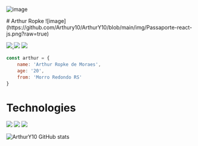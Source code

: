 ![image](https://repository-images.githubusercontent.com/346374610/5e85bc80-8413-11eb-9e69-1fd4765ab542)

<div style="display: flex">
# Arthur Ropke
![image](https://github.com/Arthury10/ArthurY10/blob/main/img/Passaporte-react-js.png?raw=true)
</div>



<p align="left">
  <a href="https://www.linkedin.com/in/arthur-ropke/">
    <img src="https://img.shields.io/badge/-Arthur%20Ropke-6633cc?style=flat-square&logo=Linkedin&logoColor=white&link=https://www.linkedin.com/in/arthurropke" />
  </a>
  <a>
    <img src="https://img.shields.io/badge/<!--arthury1021-->%230090-6633cc?style=flat-square&logo=Discord&logoColor=white" />
  </a>
  <a href="https://github.com/Arthury10">
    <img src="https://img.shields.io/github/followers/Arthury10?label=Follow&style=social" />
  </a>
</p>

```javascript
const arthur = {
	name: 'Arthur Ropke de Moraes',
	age: '20',
	from: 'Morro Redondo RS'
}
```

# Technologies

<p align="left">
  <img src="https://img.icons8.com/color/40/000000/html-5.png">
  <img src="https://img.icons8.com/color/40/0080FF/css3.png">
  <img src="https://img.icons8.com/color/40/000000/javascript.png">
</p>

![ArthurY10 GitHub stats](https://github-readme-stats.vercel.app/api?username=ArthurY10&show_icons=true&theme=midnight-purple)
